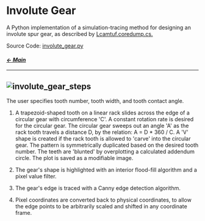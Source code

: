# Involute Gear

A Python implementation of a simulation-tracing method for designing an involute spur gear, as described by [Lcamtuf.coredump.cs.](https://lcamtuf.coredump.cx/gcnc/ch6/)

Source Code:
[involute_gear.py](https://github.com/jeremyaemmett/jeremyaemmett.github.io/blob/main/involute_gear.py)

#### _[&larr; Main](index.md)_

---
![involute_gear_steps](https://github.com/user-attachments/assets/03c3e843-4c55-4504-bb1c-051f6ccfbed6)
---
The user specifies tooth number, tooth width, and tooth contact angle.

1. A trapezoid-shaped tooth on a linear rack slides across the edge of a circular gear with circumference 'C'. A constant rotation rate is desired for the circular gear. The circular gear sweeps out an angle 'A' as the rack tooth travels a distance D, by the relation: A = D * 360 / C. A 'V' shape is created if the rack tooth is allowed to 'carve' into the circular gear. The pattern is symmetrically duplicated based on the desired tooth number. The teeth are 'blunted' by overplotting a calculated addendum circle. The plot is saved as a modifiable image.

2. The gear's shape is highlighted with an interior flood-fill algorithm and a pixel value filter.

3. The gear's edge is traced with a Canny edge detection algorithm.

4. Pixel coordinates are converted back to physical coordinates, to allow the edge points to be arbitrarily scaled and shifted in any coordinate frame.
